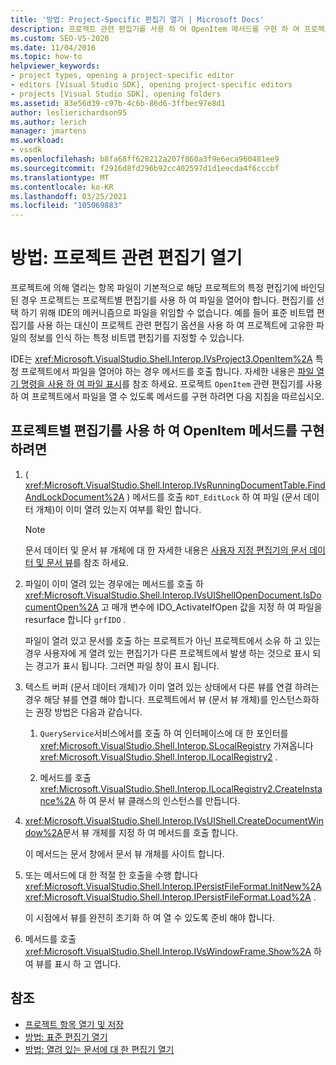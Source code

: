 ```yaml
---
title: '방법: Project-Specific 편집기 열기 | Microsoft Docs'
description: 프로젝트 관련 편집기를 사용 하 여 OpenItem 메서드를 구현 하 여 프로젝트에서 해당 프로젝트에 대 한 편집기에 바인딩된 파일을 열 수 있도록 하는 방법을 알아봅니다.
ms.custom: SEO-VS-2020
ms.date: 11/04/2016
ms.topic: how-to
helpviewer_keywords:
- project types, opening a project-specific editor
- editors [Visual Studio SDK], opening project-specific editors
- projects [Visual Studio SDK], opening folders
ms.assetid: 83e56d39-c97b-4c6b-86d6-3ffbec97e8d1
author: leslierichardson95
ms.author: lerich
manager: jmartens
ms.workload:
- vssdk
ms.openlocfilehash: b8fa68ff628212a207f860a3f9e6eca960481ee9
ms.sourcegitcommit: f2916d8fd296b92cc402597d1d1eecda4f6cccbf
ms.translationtype: MT
ms.contentlocale: ko-KR
ms.lasthandoff: 03/25/2021
ms.locfileid: "105069883"
---
```

# <a name="how-to-open-project-specific-editors"></a>방법: 프로젝트 관련 편집기 열기
프로젝트에 의해 열리는 항목 파일이 기본적으로 해당 프로젝트의 특정 편집기에 바인딩된 경우 프로젝트는 프로젝트별 편집기를 사용 하 여 파일을 열어야 합니다. 편집기를 선택 하기 위해 IDE의 메커니즘으로 파일을 위임할 수 없습니다. 예를 들어 표준 비트맵 편집기를 사용 하는 대신이 프로젝트 관련 편집기 옵션을 사용 하 여 프로젝트에 고유한 파일의 정보를 인식 하는 특정 비트맵 편집기를 지정할 수 있습니다.

 IDE는 <xref:Microsoft.VisualStudio.Shell.Interop.IVsProject3.OpenItem%2A> 특정 프로젝트에서 파일을 열어야 하는 경우 메서드를 호출 합니다. 자세한 내용은 [파일 열기 명령을 사용 하 여 파일 표시](../extensibility/internals/displaying-files-by-using-the-open-file-command.md)를 참조 하세요. 프로젝트 `OpenItem` 관련 편집기를 사용 하 여 프로젝트에서 파일을 열 수 있도록 메서드를 구현 하려면 다음 지침을 따르십시오.

## <a name="to-implement-the-openitem-method-with-a-project-specific-editor"></a>프로젝트별 편집기를 사용 하 여 OpenItem 메서드를 구현 하려면

1. ( <xref:Microsoft.VisualStudio.Shell.Interop.IVsRunningDocumentTable.FindAndLockDocument%2A> ) 메서드를 호출 `RDT_EditLock` 하 여 파일 (문서 데이터 개체)이 이미 열려 있는지 여부를 확인 합니다.

    > [!NOTE]
    > 문서 데이터 및 문서 뷰 개체에 대 한 자세한 내용은 [사용자 지정 편집기의 문서 데이터 및 문서 뷰](../extensibility/document-data-and-document-view-in-custom-editors.md)를 참조 하세요.

2. 파일이 이미 열려 있는 경우에는 메서드를 호출 하 <xref:Microsoft.VisualStudio.Shell.Interop.IVsUIShellOpenDocument.IsDocumentOpen%2A> 고 매개 변수에 IDO_ActivateIfOpen 값을 지정 하 여 파일을 resurface 합니다 `grfIDO` .

     파일이 열려 있고 문서를 호출 하는 프로젝트가 아닌 프로젝트에서 소유 하 고 있는 경우 사용자에 게 열려 있는 편집기가 다른 프로젝트에서 발생 하는 것으로 표시 되는 경고가 표시 됩니다. 그러면 파일 창이 표시 됩니다.

3. 텍스트 버퍼 (문서 데이터 개체)가 이미 열려 있는 상태에서 다른 뷰를 연결 하려는 경우 해당 뷰를 연결 해야 합니다. 프로젝트에서 뷰 (문서 뷰 개체)를 인스턴스화하는 권장 방법은 다음과 같습니다.

    1. `QueryService`서비스에서를 호출 하 여 인터페이스에 대 한 포인터를 <xref:Microsoft.VisualStudio.Shell.Interop.SLocalRegistry> 가져옵니다 <xref:Microsoft.VisualStudio.Shell.Interop.ILocalRegistry2> .

    2. 메서드를 호출 <xref:Microsoft.VisualStudio.Shell.Interop.ILocalRegistry2.CreateInstance%2A> 하 여 문서 뷰 클래스의 인스턴스를 만듭니다.

4. <xref:Microsoft.VisualStudio.Shell.Interop.IVsUIShell.CreateDocumentWindow%2A>문서 뷰 개체를 지정 하 여 메서드를 호출 합니다.

     이 메서드는 문서 창에서 문서 뷰 개체를 사이트 합니다.

5. 또는 메서드에 대 한 적절 한 호출을 수행 합니다 <xref:Microsoft.VisualStudio.Shell.Interop.IPersistFileFormat.InitNew%2A> <xref:Microsoft.VisualStudio.Shell.Interop.IPersistFileFormat.Load%2A> .

     이 시점에서 뷰를 완전히 초기화 하 여 열 수 있도록 준비 해야 합니다.

6. 메서드를 호출 <xref:Microsoft.VisualStudio.Shell.Interop.IVsWindowFrame.Show%2A> 하 여 뷰를 표시 하 고 엽니다.

## <a name="see-also"></a>참조
- [프로젝트 항목 열기 및 저장](../extensibility/internals/opening-and-saving-project-items.md)
- [방법: 표준 편집기 열기](../extensibility/how-to-open-standard-editors.md)
- [방법: 열려 있는 문서에 대 한 편집기 열기](../extensibility/how-to-open-editors-for-open-documents.md)
